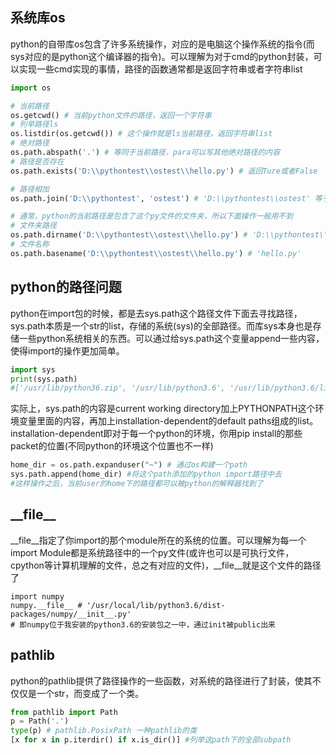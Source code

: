 ## 系统库os
python的自带库os包含了许多系统操作，对应的是电脑这个操作系统的指令(而sys对应的是python这个编译器的指令)。可以理解为对于cmd的python封装，可以实现一些cmd实现的事情，路径的函数通常都是返回字符串或者字符串list
```python
import os

# 当前路径
os.getcwd() # 当前python文件的路径，返回一个字符串
# 列举路径ls
os.listdir(os.getcwd()) # 这个操作就是ls当前路径，返回字符串list
# 绝对路径
os.path.abspath('.') # 等同于当前路径，para可以写其他绝对路径的内容
# 路径是否存在
os.path.exists('D:\\pythontest\\ostest\\hello.py') # 返回Ture或者False

# 路径相加
os.path.join('D:\\pythontest', 'ostest') # 'D:\\pythontest\\ostest' 等于string相加

# 通常，python的当前路径是包含了这个py文件的文件夹，所以下面操作一般用不到
# 文件夹路径
os.path.dirname('D:\\pythontest\\ostest\\hello.py') # 'D:\\pythontest\\ostest' 包含这个路径文件的路径
# 文件名称
os.path.basename('D:\\pythontest\\ostest\\hello.py') # 'hello.py'
```

## python的路径问题
python在import包的时候，都是去sys.path这个路径文件下面去寻找路径，sys.path本质是一个str的list，存储的系统(sys)的全部路径。而库sys本身也是存储一些python系统相关的东西。可以通过给sys.path这个变量append一些内容，使得import的操作更加简单。
```python
import sys
print(sys.path)
#['/usr/lib/python36.zip', '/usr/lib/python3.6', '/usr/lib/python3.6/lib-dynload', '', '/home/SENSETIME/zhangyuming/.local/lib/python3.6/site-packages', '/usr/local/lib/python3.6/dist-packages', '/usr/local/lib/python3.6/dist-packages/parrots-0.1.0a2-py3.6-linux-x86_64.egg', '/usr/local/lib/python3.6/dist-packages/colorlog-4.0.2-py3.6.egg', '/usr/lib/python3/dist-packages', '/home/SENSETIME/zhangyuming/.local/lib/python3.6/site-packages/IPython/extensions', '/home/SENSETIME/zhangyuming/.ipython']
```
实际上，sys.path的内容是current working directory加上PYTHONPATH这个环境变量里面的内容，再加上installation-dependent的default paths组成的list。installation-dependent即对于每一个python的环境，你用pip install的那些packet的位置(不同python的环境这个位置也不一样)
```python
home_dir = os.path.expanduser("~") # 通过os构建一个path
sys.path.append(home_dir) #将这个path添加的python import路径中去
#这样操作之后，当前user的home下的路径都可以被python的解释器找到了
```

## \_\_file\_\_
\_\_file\_\_指定了你import的那个module所在的系统的位置。可以理解为每一个import Module都是系统路径中的一个py文件(或许也可以是可执行文件，cpython等计算机理解的文件，总之有对应的文件)，\_\_file\_\_就是这个文件的路径了
```
import numpy
numpy.__file__ # '/usr/local/lib/python3.6/dist-packages/numpy/__init__.py'
# 即numpy位于我安装的python3.6的安装包之一中，通过init被public出来
```

## pathlib
python的pathlib提供了路径操作的一些函数，对系统的路径进行了封装，使其不仅仅是一个str，而变成了一个类。
```python
from pathlib import Path
p = Path('.')
type(p) # pathlib.PosixPath 一种pathlib的类
[x for x in p.iterdir() if x.is_dir()] #列举这path下的全部subpath
```




